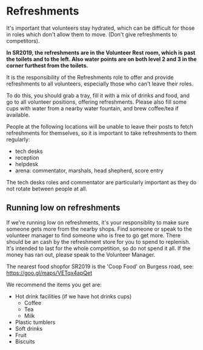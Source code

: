 # Refreshments

It's important that volunteers stay hydrated, which can be difficult for those in roles which don't allow them to move. (Don't give refreshments to competitors).

**In SR2019, the refreshments are in the Volunteer Rest room, which is past the toilets and to the left. Also water points are on both level 2 and 3 in the corner furthest from the toilets.**

It is the responsibility of the Refreshments role to offer and provide refreshments to all volunteers, especially those who can't leave their roles.

To do this, you should grab a tray, fill it with a mix of drinks and food, and go to all volunteer positions, offering refreshments.
Please also fill some cups with water from a nearby water fountain, and brew coffee/tea if available.

People at the following locations will be unable to leave their posts to fetch refreshments for themselves, so it is important to take refreshments to them regularly:
- tech desks
- reception
- helpdesk
- arena: commentator, marshals, head shepherd, score entry

The tech desks roles and commentator are particularly important as they do not rotate between people at all.

## Running low on refreshments

If we're running low on refreshments, it's your responsiblity to make sure someone gets more from the nearby shops. Find someone or speak to the volunteer manager to find someone who is free to go get more. There should be an cash by the refreshment store for you to spend to replenish. It's intended to last for the whole competition, so do not spend it all. If the money has ran out, please speak to the Volunteer Manager.

The nearest food shopfor SR2019 is the 'Coop Food' on Burgess road, see: https://goo.gl/maps/VETqx4apQet

We recommend the items you get are:
- Hot drink facilities (if we have hot drinks cups)
  - Coffee
  - Tea
  - Milk
- Plastic tumblers
- Soft drinks
- Fruit
- Biscuits

